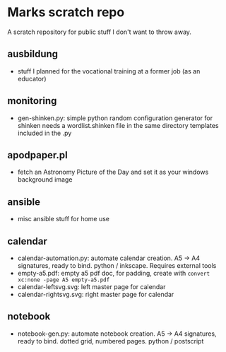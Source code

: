# Marks scratch repo

A scratch repository for public stuff I don't want to throw away.

## ausbildung
  - stuff I planned for the vocational training at a former
    job (as an educator)

## monitoring
  - gen-shinken.py: simple python random configuration generator for
    shinken needs a wordlist.shinken file in the same directory
    templates included in the .py

## apodpaper.pl

  - fetch an Astronomy Picture of the Day and set it as your windows
    background image

## ansible

  - misc ansible stuff for home use

## calendar

  - calendar-automation.py: automate calendar creation.
    A5 -> A4 signatures, ready to
    bind. python / inkscape. Requires external tools
  - empty-a5.pdf: empty a5 pdf doc, for padding, create with
    `convert xc:none -page A5 empty-a5.pdf`
  - calendar-leftsvg.svg: left master page for calendar
  - calendar-rightsvg.svg: right master page for calendar

## notebook

  - notebook-gen.py: automate notebook creation. A5 -> A4 signatures,
	ready to bind. dotted grid, numbered pages. python / postscript
